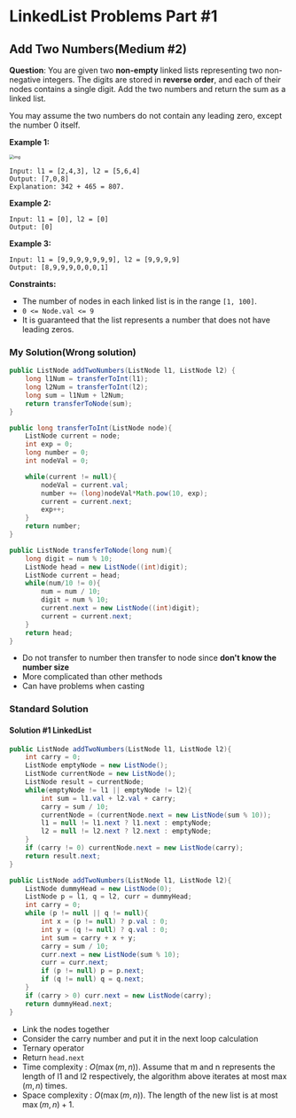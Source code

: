 # LinkedList Problems Part #1

## Add Two Numbers(Medium #2)

**Question**: You are given two **non-empty** linked lists representing two non-negative integers. The digits are stored in **reverse order**, and each of their nodes contains a single digit. Add the two numbers and return the sum as a linked list.

You may assume the two numbers do not contain any leading zero, except the number 0 itself.

 **Example 1:**

<img src="https://assets.leetcode.com/uploads/2020/10/02/addtwonumber1.jpg" alt="img" style="zoom: 50%;" />

```
Input: l1 = [2,4,3], l2 = [5,6,4]
Output: [7,0,8]
Explanation: 342 + 465 = 807.
```

**Example 2:**

```
Input: l1 = [0], l2 = [0]
Output: [0]
```

**Example 3:**

```
Input: l1 = [9,9,9,9,9,9,9], l2 = [9,9,9,9]
Output: [8,9,9,9,0,0,0,1]
```

 **Constraints:**

- The number of nodes in each linked list is in the range `[1, 100]`.
- `0 <= Node.val <= 9`
- It is guaranteed that the list represents a number that does not have leading zeros.

### My Solution(Wrong solution)

```java
public ListNode addTwoNumbers(ListNode l1, ListNode l2) {
    long l1Num = transferToInt(l1);
    long l2Num = transferToInt(l2);
    long sum = l1Num + l2Num;
    return transferToNode(sum);
}

public long transferToInt(ListNode node){
    ListNode current = node;
    int exp = 0;
    long number = 0;
    int nodeVal = 0;

    while(current != null){
        nodeVal = current.val;
        number += (long)nodeVal*Math.pow(10, exp);
        current = current.next;
        exp++;
    }
    return number;
}

public ListNode transferToNode(long num){
    long digit = num % 10;
    ListNode head = new ListNode((int)digit);
    ListNode current = head;
    while(num/10 != 0){
        num = num / 10;
        digit = num % 10;
        current.next = new ListNode((int)digit);
        current = current.next;
    }
    return head;
}
```

* Do not transfer to number then transfer to node since **don't know the number size**
* More complicated than other methods
* Can have problems when casting

### Standard Solution

#### Solution #1 LinkedList

```java
public ListNode addTwoNumbers(ListNode l1, ListNode l2){
    int carry = 0;
    ListNode emptyNode = new ListNode();
    ListNode currentNode = new ListNode();
    ListNode result = currentNode;
    while(emptyNode != l1 || emptyNode != l2){
        int sum = l1.val + l2.val + carry;
        carry = sum / 10;
        currentNode = (currentNode.next = new ListNode(sum % 10));
        l1 = null != l1.next ? l1.next : emptyNode;
        l2 = null != l2.next ? l2.next : emptyNode;
    }
    if (carry != 0) currentNode.next = new ListNode(carry);
    return result.next;
}
```

```java
public ListNode addTwoNumbers(ListNode l1, ListNode l2){
    ListNode dummyHead = new ListNode(0);
    ListNode p = l1, q = l2, curr = dummyHead;
    int carry = 0;
    while (p != null || q != null){
        int x = (p != null) ? p.val : 0;
        int y = (q != null) ? q.val : 0;
        int sum = carry + x + y;
        carry = sum / 10;
        curr.next = new ListNode(sum % 10);
        curr = curr.next;
        if (p != null) p = p.next;
        if (q != null) q = q.next;
    }
    if (carry > 0) curr.next = new ListNode(carry);
    return dummyHead.next;
}
```

* Link the nodes together
* Consider the carry number and put it in the next loop calculation
* Ternary operator
* Return `head.next`
* Time complexity : $O(\max(m, n))$. Assume that m and n represents the length of l1 and l2 respectively, the algorithm above iterates at most $\max(m, n)$ times.
* Space complexity : $O(\max(m, n))$. The length of the new list is at most $\max(m,n) + 1$.
